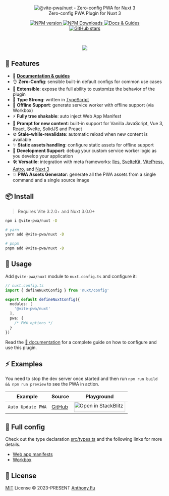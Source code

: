 <p align='center'>
<img src='https://raw.githubusercontent.com/vite-pwa/nuxt/main/hero.png' alt="@vite-pwa/nuxt - Zero-config PWA for Nuxt 3"><br>
Zero-config PWA Plugin for Nuxt 3
</p>

<p align='center'>
<a href='https://www.npmjs.com/package/@vite-pwa/nuxt' target="__blank">
<img src='https://img.shields.io/npm/v/@vite-pwa/nuxt?color=33A6B8&label=' alt="NPM version">
</a>
<a href="https://www.npmjs.com/package/@vite-pwa/nuxt" target="__blank">
    <img alt="NPM Downloads" src="https://img.shields.io/npm/dm/@vite-pwa/nuxt?color=476582&label=">
</a>
<a href="https://vite-pwa-org.netlify.app/frameworks/nuxt" target="__blank">
    <img src="https://img.shields.io/static/v1?label=&message=docs%20%26%20guides&color=2e859c" alt="Docs & Guides">
</a>
<br>
<a href="https://github.com/vite-pwa/nuxt" target="__blank">
<img alt="GitHub stars" src="https://img.shields.io/github/stars/vite-pwa/nuxt?style=social">
</a>
</p>

<br>

<p align="center">
  <a href="https://cdn.jsdelivr.net/gh/antfu/static/sponsors.svg">
    <img src='https://cdn.jsdelivr.net/gh/antfu/static/sponsors.svg'/>
  </a>
</p>


## 🚀 Features

- 📖 [**Documentation & guides**](https://vite-pwa-org.netlify.app/)
- 👌 **Zero-Config**: sensible built-in default configs for common use cases
- 🔩 **Extensible**: expose the full ability to customize the behavior of the plugin
- 🦾 **Type Strong**: written in [TypeScript](https://www.typescriptlang.org/)
- 🔌 **Offline Support**: generate service worker with offline support (via Workbox)
- ⚡ **Fully tree shakable**: auto inject Web App Manifest
- 💬 **Prompt for new content**: built-in support for Vanilla JavaScript, Vue 3, React, Svelte, SolidJS and Preact
- ⚙️ **Stale-while-revalidate**: automatic reload when new content is available
- ✨ **Static assets handling**: configure static assets for offline support
- 🐞 **Development Support**: debug your custom service worker logic as you develop your application
- 🛠️ **Versatile**: integration with meta frameworks: [îles](https://github.com/ElMassimo/iles), [SvelteKit](https://github.com/sveltejs/kit), [VitePress](https://github.com/vuejs/vitepress), [Astro](https://github.com/withastro/astro), and [Nuxt 3](https://github.com/nuxt/nuxt)
- 💥 **PWA Assets Generator**: generate all the PWA assets from a single command and a single source image

## 📦 Install

> Requires Vite 3.2.0+ and Nuxt 3.0.0+

```bash
npm i @vite-pwa/nuxt -D 

# yarn 
yarn add @vite-pwa/nuxt -D

# pnpm 
pnpm add @vite-pwa/nuxt -D
```

## 🦄 Usage

Add `@vite-pwa/nuxt` module to `nuxt.config.ts` and configure it:

```ts
// nuxt.config.ts
import { defineNuxtConfig } from 'nuxt/config'

export default defineNuxtConfig({
  modules: [
    '@vite-pwa/nuxt'
  ],
  pwa: {
    /* PWA options */
  }
})
```

Read the [📖 documentation](https://vite-pwa-org.netlify.app/frameworks/nuxt) for a complete guide on how to configure and use
this plugin.

## ⚡️ Examples

You need to stop the dev server once started and then run `npm run build && npm run preview` to see the PWA in action.
<table>
<thead>
<tr>
<th>Example</th>
<th>Source</th>
<th>Playground</th>
</tr>
</thead>
<tbody>
<tr>
<td><code>Auto Update PWA</code></td>
<td><a href="https://github.com/vite-pwa/nuxt/tree/main/playground">GitHub</a></td>
<td>
<a href="https://stackblitz.com/fork/github/vite-pwa/nuxt" target="_blank" rel="noopener noreferrer">
  <img src="https://developer.stackblitz.com/img/open_in_stackblitz.svg" alt="Open in StackBlitz" width="162" height="32">
</a>
</td>
</tr>
</tbody>
</table>


## 👀 Full config

Check out the type declaration [src/types.ts](./src/types.ts) and the following links for more details.

- [Web app manifests](https://developer.mozilla.org/en-US/docs/Web/Manifest)
- [Workbox](https://developers.google.com/web/tools/workbox)


## 📄 License

[MIT](./LICENSE) License &copy; 2023-PRESENT [Anthony Fu](https://github.com/antfu)

